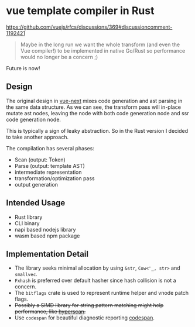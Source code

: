# vue template compiler in Rust

https://github.com/vuejs/rfcs/discussions/369#discussioncomment-1192421

> Maybe in the long run we want the whole transform (and even the Vue compiler!) to be implemented in native Go/Rust so performance would no longer be a concern ;)

Future is now!

## Design

The original design in [vue-next](https://github.com/vuejs/vue-next/blob/master/packages/compiler-core/src/ast.ts) mixes
code generation and ast parsing in the same data structure. As we can see, the transform pass will in-place mutate ast nodes,
leaving the node with both code generation node and ssr code generation node.

This is typically a sign of leaky abstraction.
So in the Rust version I decided to take another approach.

The compilation has several phases:
* Scan (output: Token)
* Parse (output: template AST)
* intermediate representation
* transformation/optimization pass
* output generation

## Intended Usage

* Rust library
* CLI binary
* napi based nodejs library
* wasm based npm package

## Implementation Detail

* The library seeks minimal allocation by using `&str`, `Cow<'_, str>` and `smallvec`.
* `Fxhash` is preferred over default hasher since hash collision is not a concern.
* The `bitflags` crate is used to represent runtime helper and vnode patch flags.
* ~~Possibly a SIMD library for string pattern matching might help performance, like [hyperscan](http://intel.github.io/hyperscan).~~
* Use `codespan` for beautiful diagnostic reporting [codespan](https://github.com/brendanzab/codespan).
